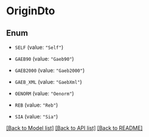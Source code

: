 # OriginDto

## Enum


* `SELF` (value: `"Self"`)

* `GAEB90` (value: `"Gaeb90"`)

* `GAEB2000` (value: `"Gaeb2000"`)

* `GAEB_XML` (value: `"GaebXml"`)

* `OENORM` (value: `"Oenorm"`)

* `REB` (value: `"Reb"`)

* `SIA` (value: `"Sia"`)


[[Back to Model list]](../README.md#documentation-for-models) [[Back to API list]](../README.md#documentation-for-api-endpoints) [[Back to README]](../README.md)


